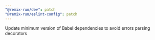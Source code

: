 ```yaml
---
"@remix-run/dev": patch
"@remix-run/eslint-config": patch
---
```


Update minimum version of Babel dependencies to avoid errors parsing decorators
